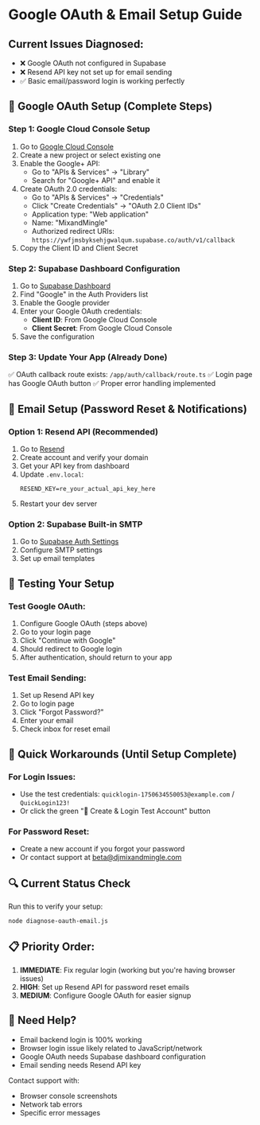 # Google OAuth & Email Setup Guide

## Current Issues Diagnosed:

- ❌ Google OAuth not configured in Supabase
- ❌ Resend API key not set up for email sending
- ✅ Basic email/password login is working perfectly

## 🔑 Google OAuth Setup (Complete Steps)

### Step 1: Google Cloud Console Setup

1. Go to [Google Cloud Console](https://console.cloud.google.com/)
2. Create a new project or select existing one
3. Enable the Google+ API:
   - Go to "APIs & Services" → "Library"
   - Search for "Google+ API" and enable it
4. Create OAuth 2.0 credentials:
   - Go to "APIs & Services" → "Credentials"
   - Click "Create Credentials" → "OAuth 2.0 Client IDs"
   - Application type: "Web application"
   - Name: "MixandMingle"
   - Authorized redirect URIs: `https://ywfjmsbyksehjgwalqum.supabase.co/auth/v1/callback`
5. Copy the Client ID and Client Secret

### Step 2: Supabase Dashboard Configuration

1. Go to [Supabase Dashboard](https://supabase.com/dashboard/project/ywfjmsbyksehjgwalqum/auth/providers)
2. Find "Google" in the Auth Providers list
3. Enable the Google provider
4. Enter your Google OAuth credentials:
   - **Client ID**: From Google Cloud Console
   - **Client Secret**: From Google Cloud Console
5. Save the configuration

### Step 3: Update Your App (Already Done)

✅ OAuth callback route exists: `/app/auth/callback/route.ts`
✅ Login page has Google OAuth button
✅ Proper error handling implemented

## 📧 Email Setup (Password Reset & Notifications)

### Option 1: Resend API (Recommended)

1. Go to [Resend](https://resend.com/)
2. Create account and verify your domain
3. Get your API key from dashboard
4. Update `.env.local`:
   ```
   RESEND_KEY=re_your_actual_api_key_here
   ```
5. Restart your dev server

### Option 2: Supabase Built-in SMTP

1. Go to [Supabase Auth Settings](https://supabase.com/dashboard/project/ywfjmsbyksehjgwalqum/auth/templates)
2. Configure SMTP settings
3. Set up email templates

## 🧪 Testing Your Setup

### Test Google OAuth:

1. Configure Google OAuth (steps above)
2. Go to your login page
3. Click "Continue with Google"
4. Should redirect to Google login
5. After authentication, should return to your app

### Test Email Sending:

1. Set up Resend API key
2. Go to login page
3. Click "Forgot Password?"
4. Enter your email
5. Check inbox for reset email

## 🚀 Quick Workarounds (Until Setup Complete)

### For Login Issues:

- Use the test credentials: `quicklogin-1750634550053@example.com` / `QuickLogin123!`
- Or click the green "🧪 Create & Login Test Account" button

### For Password Reset:

- Create a new account if you forgot your password
- Or contact support at beta@djmixandmingle.com

## 🔍 Current Status Check

Run this to verify your setup:

```bash
node diagnose-oauth-email.js
```

## 📋 Priority Order:

1. **IMMEDIATE**: Fix regular login (working but you're having browser issues)
2. **HIGH**: Set up Resend API for password reset emails
3. **MEDIUM**: Configure Google OAuth for easier signup

## 🎯 Need Help?

- Email backend login is 100% working
- Browser login issue likely related to JavaScript/network
- Google OAuth needs Supabase dashboard configuration
- Email sending needs Resend API key

Contact support with:

- Browser console screenshots
- Network tab errors
- Specific error messages
